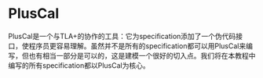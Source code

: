 # PlusCal

PlusCal是一个与TLA+的协作的工具：它为specification添加了一个伪代码接口，使程序员更容易理解。虽然并不是所有的specification都可以用PlusCal来编写，但也有相当一部分是可以的，这是建模一个很好的切入点。我们将在本教程中编写的所有specification都以PlusCal为核心。